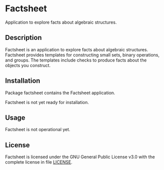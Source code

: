 # Factsheet
Application to explore facts about algebraic structures.

## Description
Factsheet is an application to explore facts about algebraic structures.
Factsheet provides templates for constructing small sets, binary
operations, and groups.  The templates include checks to produce facts
about the objects you construct.

## Installation
Package factsheet contains the Factsheet application.

Factsheet is not yet ready for installation.

## Usage
Factsheet is not operational yet.

## License
Factsheet is licensed under the GNU General Public License v3.0 with the
complete license in file [LICENSE](./LICENSE).

